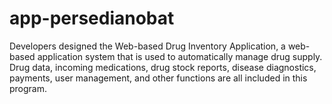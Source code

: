 # app-persedianobat
Developers designed the Web-based Drug Inventory Application, a web-based application system that is used to automatically manage drug supply. Drug data, incoming medications, drug stock reports, disease diagnostics, payments, user management, and other functions are all included in this program.
